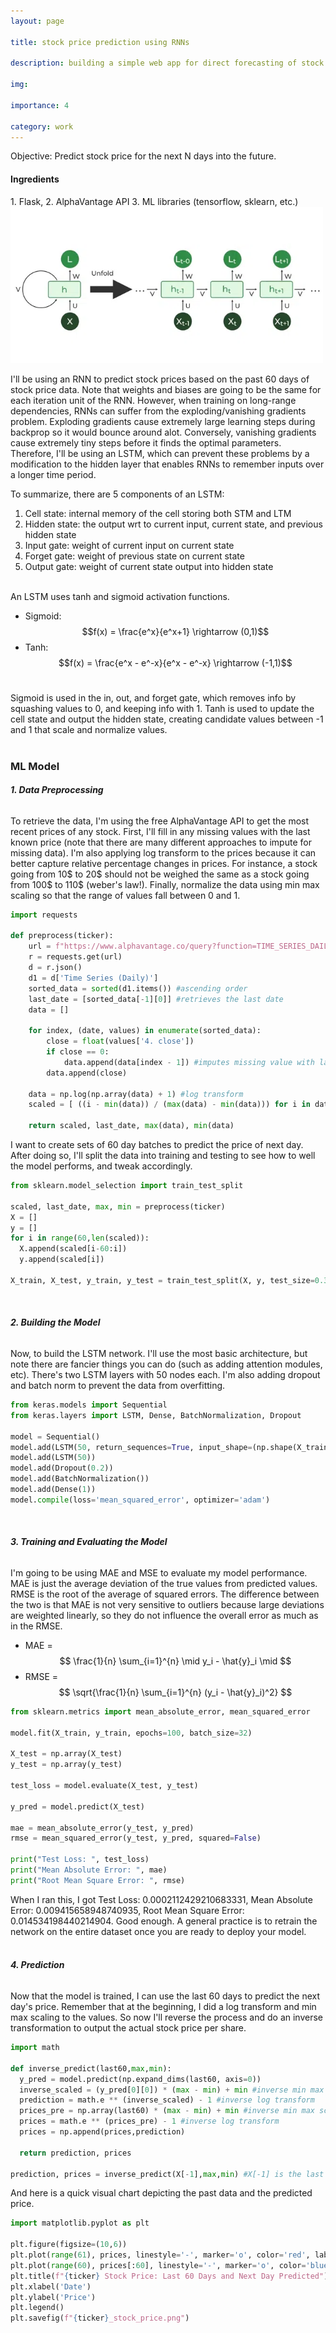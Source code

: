 ```yaml
---
layout: page

title: stock price prediction using RNNs

description: building a simple web app for direct forecasting of stock prices using recurrent neural networks (RNNs)

img: 

importance: 4

category: work
---
```


Objective: Predict stock price for the next N days into the future.

<h4>Ingredients</h4>
1. Flask, 
2. AlphaVantage API
3. ML libraries (tensorflow, sklearn, etc.)
<br>

<img src="/assets/img/rnn.jpeg" width="500" height="250">

I'll be using an RNN to predict stock prices based on the past 60 days of stock price data. Note that weights and biases are going to be the same for each iteration unit of the RNN. 
However, when training on long-range dependencies, RNNs can suffer from the exploding/vanishing gradients problem. Exploding gradients cause extremely large learning steps during backprop so it would bounce around alot.
Conversely, vanishing gradients cause extremely tiny steps before it finds the optimal parameters. Therefore, I'll be using an LSTM, which can prevent these problems by a modification to the hidden layer that enables RNNs to remember
inputs over a longer time period. <br>

To summarize, there are 5 components of an LSTM:
1. Cell state: internal memory of the cell storing both STM and LTM
2. Hidden state: the output wrt to current input, current state, and previous hidden state
3. Input gate: weight of current input on current state
4. Forget gate: weight of previous state on current state
5. Output gate: weight of current state output into hidden state
<br><br>

An LSTM uses tanh and sigmoid activation functions. <br>
- Sigmoid: $$f(x) = \frac{e^x}{e^x+1} \rightarrow (0,1)$$
- Tanh: $$f(x) = \frac{e^x - e^-x}{e^x - e^-x} \rightarrow (-1,1)$$ <br>

Sigmoid is used in the in, out, and forget gate, which removes info by squashing values to 0, and keeping info with 1. Tanh is used to update the cell state and output the hidden state, creating candidate values between -1 and 1 that scale and normalize values. <br><br>


<h3><b>ML Model</b></h3>

<h6><b>1. Data Preprocessing</b></h6>
To retrieve the data, I'm using the free AlphaVantage API to get the most recent prices of any stock. First, I'll fill in any missing values with the last known price (note that there are many different approaches to impute for missing data). I'm also applying log transform to the prices because it can better capture relative percentage changes in prices. 
For instance, a stock going from 10$ to 20$ should not be weighed the same as a stock going from 100$ to 110$ (weber's law!). Finally, normalize the data using min max scaling so that the range of values fall between 0 and 1. 

```python
import requests

def preprocess(ticker):
    url = f"https://www.alphavantage.co/query?function=TIME_SERIES_DAILY&symbol={ticker}&outputsize=full&apikey=Y8ZR7HEZ95DQQ9QH"
    r = requests.get(url)
    d = r.json()
    d1 = d['Time Series (Daily)']
    sorted_data = sorted(d1.items()) #ascending order
    last_date = [sorted_data[-1][0]] #retrieves the last date 
    data = []

    for index, (date, values) in enumerate(sorted_data):
        close = float(values['4. close'])
        if close == 0:
            data.append(data[index - 1]) #imputes missing value with last known price
        data.append(close)

    data = np.log(np.array(data) + 1) #log transform
    scaled = [ ((i - min(data)) / (max(data) - min(data))) for i in data ] #min max scaling
    
    return scaled, last_date, max(data), min(data)

```
I want to create sets of 60 day batches to predict the price of next day. 
After doing so, I'll split the data into training and testing to see how to well the model performs, and tweak accordingly.

```python
from sklearn.model_selection import train_test_split

scaled, last_date, max, min = preprocess(ticker)
X = []
y = []
for i in range(60,len(scaled)):
  X.append(scaled[i-60:i])
  y.append(scaled[i])

X_train, X_test, y_train, y_test = train_test_split(X, y, test_size=0.33, random_state=42)
```
<br>

<h6><b>2. Building the Model</b></h6>
Now, to build the LSTM network. I'll use the most basic architecture, but note there are fancier things you can do (such as adding attention modules, etc).
There's two LSTM layers with 50 nodes each. I'm also adding dropout and batch norm to prevent the data from overfitting.

```python
from keras.models import Sequential
from keras.layers import LSTM, Dense, BatchNormalization, Dropout

model = Sequential()
model.add(LSTM(50, return_sequences=True, input_shape=(np.shape(X_train)[1], 1)))
model.add(LSTM(50))
model.add(Dropout(0.2))
model.add(BatchNormalization())
model.add(Dense(1))
model.compile(loss='mean_squared_error', optimizer='adam')
```
<br>

<h6><b>3. Training and Evaluating the Model</b></h6>
I'm going to be using MAE and MSE to evaluate my model performance. MAE is just the average deviation of the true values from predicted values. 
RMSE is the root of the average of squared errors. The difference between the two is that MAE is not very sensitive to outliers because large deviations are weighted linearly,
so they do not influence the overall error as much as in the RMSE.

- MAE = $$ \frac{1}{n} \sum_{i=1}^{n} \mid y_i - \hat{y}_i \mid $$
- RMSE = $$ \sqrt{\frac{1}{n} \sum_{i=1}^{n} (y_i - \hat{y}_i)^2} $$

```python
from sklearn.metrics import mean_absolute_error, mean_squared_error

model.fit(X_train, y_train, epochs=100, batch_size=32)

X_test = np.array(X_test)
y_test = np.array(y_test)

test_loss = model.evaluate(X_test, y_test)

y_pred = model.predict(X_test)

mae = mean_absolute_error(y_test, y_pred)
rmse = mean_squared_error(y_test, y_pred, squared=False)

print("Test Loss: ", test_loss)
print("Mean Absolute Error: ", mae)
print("Root Mean Square Error: ", rmse)
```

When I ran this, I got Test Loss:  0.0002112429210683331, Mean Absolute Error:  0.009415658948740935, Root Mean Square Error:  0.014534198440214904. Good enough. A general practice is to retrain the network on the entire dataset once you are ready to deploy your model. 
<br><br>

<h6><b>4. Prediction</b></h6>
Now that the model is trained, I can use the last 60 days to predict the next day's price. Remember that at the beginning, I did a log transform and min max scaling to the values. So now I'll reverse the process and do an inverse transformation to output the actual stock price per share. 

```python
import math

def inverse_predict(last60,max,min):
  y_pred = model.predict(np.expand_dims(last60, axis=0))
  inverse_scaled = (y_pred[0][0]) * (max - min) + min #inverse min max scaling
  prediction = math.e ** (inverse_scaled) - 1 #inverse log transform
  prices_pre = np.array(last60) * (max - min) + min #inverse min max scaling
  prices = math.e ** (prices_pre) - 1 #inverse log transform
  prices = np.append(prices,prediction)

  return prediction, prices

prediction, prices = inverse_predict(X[-1],max,min) #X[-1] is the last 60 days price
```

And here is a quick visual chart depicting the past data and the predicted price.

```python
import matplotlib.pyplot as plt

plt.figure(figsize=(10,6))
plt.plot(range(61), prices, linestyle='-', marker='o', color='red', label='Predicted Data')
plt.plot(range(60), prices[:60], linestyle='-', marker='o', color='blue', label='Actual Data')
plt.title(f"{ticker} Stock Price: Last 60 Days and Next Day Predicted")
plt.xlabel('Date')
plt.ylabel('Price')
plt.legend()
plt.savefig(f"{ticker}_stock_price.png")
```

[//]: # (Looks something like this. <img src="/assets/VOO_stock_price.png" alt="VOO Stock Price" width="400" height="240">)

[//]: # ()
[//]: # (Okay my model kinda sucks based on this pic. What are some ways we can improve?)

[//]: # ()
[//]: # (<br>)

[//]: # (<h3><b>Web App</b></h3>)

[//]: # (Finally, the LSTM model to actually predict the stock prices is complete. Now, I'll be developing a simple web application using Flask that)

[//]: # (allows the user to input any stock ticker symbol and predict tomorrow's price. )

